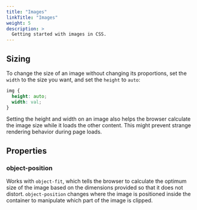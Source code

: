 ```yaml
---
title: "Images"
linkTitle: "Images"
weight: 5
description: >
  Getting started with images in CSS.
---
```



## Sizing

To change the size of an image without changing its proportions, set the `width` to the size you want, and set the `height` to `auto`:

```css
img {
  height: auto;
  width: val;
}
```

Setting the height and width on an image also helps the browser calculate the image size while it loads the other content. This might prevent strange rendering behavior during page loads.
## Properties

### object-position

Works with `object-fit`, which tells the browser to calculate the optimum size of the image based on the dimensions provided so that it does not distort. `object-position` changes where the image is positioned inside the container to manipulate which part of the image is clipped.
